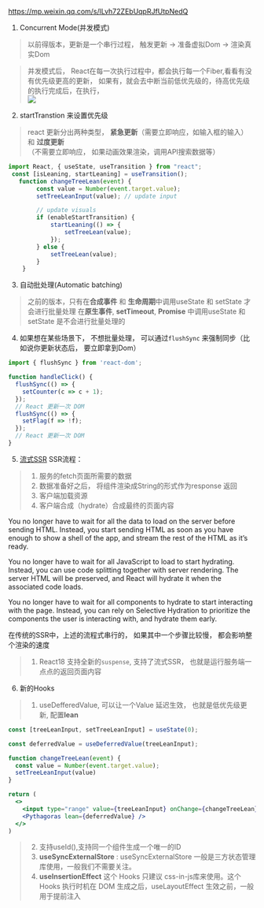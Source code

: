 https://mp.weixin.qq.com/s/lLvh72ZEbUqpRJfUtpNedQ
1. Concurrent Mode(并发模式)
> 以前得版本，更新是一个串行过程， 触发更新 -> 准备虚拟Dom -> 渲染真实Dom

> 并发模式后， React在每一次执行过程中，都会执行每一个Fiber,看看有没有优先级更高的更新，
如果有，就会去中断当前低优先级的，待高优先级的执行完成后，在执行，  
![](https://mmbiz.qpic.cn/mmbiz_jpg/Zf3Qju4se7th3ARn1mIdpyJHFfmxnZD7ABeamZ9VnN6K5Wsq4YdzT5VGQjKmZlIP9UgNSvWs6bv6jCUiaGJOauA/640?wx_fmt=jpeg&wxfrom=5&wx_lazy=1&wx_co=1)

2. startTranstion 来设置优先级
> react 更新分出两种类型， **紧急更新**（需要立即响应，如输入框的输入） 和 **过度更新**（不需要立即响应， 如果动画效果渲染，调用API搜索数据等）
```jsx
import React, { useState, useTransition } from "react";
 const [isLeaning, startLeaning] = useTransition();
   function changeTreeLean(event) {
        const value = Number(event.target.value);
        setTreeLeanInput(value); // update input

        // update visuals
        if (enableStartTransition) {
            startLeaning(() => {
                setTreeLean(value);
            });
        } else {
            setTreeLean(value);
        }
    }
```

3. 自动批处理(Automatic batching)
> 之前的版本，只有在**合成事件** 和 **生命周期**中调用useState 和 setState 才会进行批量处理
> 在**原生事件**, **setTimeout**, **Promise** 中调用useState 和 setState 是不会进行批量处理的

4. 如果想在某些场景下， 不想批量处理， 可以通过`flushSync` 来强制同步（比如说你更新状态后， 要立即拿到Dom）
```jsx
import { flushSync } from 'react-dom';

function handleClick() {
  flushSync(() => {
    setCounter(c => c + 1);
  });
  // React 更新一次 DOM
  flushSync(() => {
    setFlag(f => !f);
  });
  // React 更新一次 DOM
}
```

5. [流式SSR](https://github.com/reactwg/react-18/discussions/37)
SSR流程：
> 1. 服务的fetch页面所需要的数据
> 2. 数据准备好之后， 将组件渲染成String的形式作为response 返回
> 3. 客户端加载资源
> 4. 客户端合成（hydrate）合成最终的页面内容

You no longer have to wait for all the data to load on the server before sending HTML. Instead, you start sending HTML as soon as you have enough to show a shell of the app, and stream the rest of the HTML as it’s ready.

You no longer have to wait for all JavaScript to load to start hydrating. Instead, you can use code splitting together with server rendering. The server HTML will be preserved, and React will hydrate it when the associated code loads.

You no longer have to wait for all components to hydrate to start interacting with the page. Instead, you can rely on Selective Hydration to prioritize the components the user is interacting with, and hydrate them early.

在传统的SSR中，上述的流程式串行的， 如果其中一个步骤比较慢， 都会影响整个渲染的速度
> 1. React18 支持全新的`suspense`, 支持了流式SSR， 也就是运行服务端一点点的返回页面内容

6. 新的Hooks
> 1. useDefferedValue, 可以让一个Value 延迟生效， 也就是低优先级更新, 配置**lean**
```jsx
const [treeLeanInput, setTreeLeanInput] = useState(0);

const deferredValue = useDeferredValue(treeLeanInput);

function changeTreeLean(event) {
  const value = Number(event.target.value);
  setTreeLeanInput(value)
}

return (
  <>
    <input type="range" value={treeLeanInput} onChange={changeTreeLean} />
    <Pythagoras lean={deferredValue} />
  </>
)
```
> 2. 支持useId(),支持同一个组件生成一个唯一的ID
> 3. **useSyncExternalStore** : useSyncExternalStore 一般是三方状态管理库使用，一般我们不需要关注。
> 4. **useInsertionEffect** 这个 Hooks 只建议 css-in-js库来使用。这个 Hooks 执行时机在 DOM 生成之后，useLayoutEffect 生效之前，一般用于提前注入 <style> 脚本。
